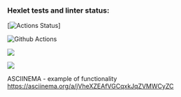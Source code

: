 ### Hexlet tests and linter status:
[![Actions Status](https://github.com/ChigrinDmitry/frontend-project-46/workflows/hexlet-check/badge.svg)]

![Github Actions](https://github.com/ChigrinDmitry/frontend-project-46/actions/workflows/tests&linter.yml/badge.svg)

<a href="https://codeclimate.com/github/ChigrinDmitry/frontend-project-46/maintainability"><img src="https://api.codeclimate.com/v1/badges/e619035f5cef44b381e7/maintainability" /></a>

<a href="https://codeclimate.com/github/ChigrinDmitry/frontend-project-46/test_coverage"><img src="https://api.codeclimate.com/v1/badges/e619035f5cef44b381e7/test_coverage" /></a>

ASCIINEMA - example of functionality
https://asciinema.org/a/jVheXZEAfVGCqxkJqZVMWCyZC
